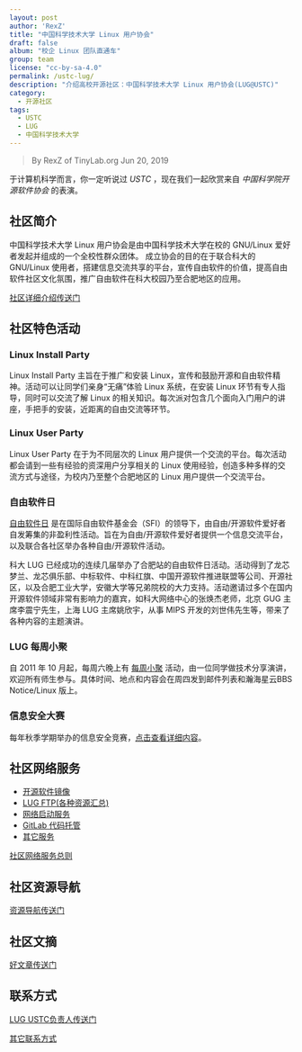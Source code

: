 ```yaml
---
layout: post
author: 'RexZ'
title: "中国科学技术大学 Linux 用户协会"
draft: false
album: "校企 Linux 团队直通车"
group: team
license: "cc-by-sa-4.0"
permalink: /ustc-lug/
description: "介绍高校开源社区：中国科学技术大学 Linux 用户协会(LUG@USTC)"
category:
  - 开源社区
tags:
  - USTC
  - LUG
  - 中国科学技术大学
---
```


> By RexZ of TinyLab.org
> Jun 20, 2019

于计算机科学而言，你一定听说过 *USTC* ，现在我们一起欣赏来自 *中国科学院开源软件协会* 的表演。

## 社区简介

中国科学技术大学 Linux 用户协会是由中国科学技术大学在校的 GNU/Linux 爱好者发起并组成的一个全校性群众团体。
成立协会的目的在于联合科大的 GNU/Linux 使用者，搭建信息交流共享的平台，宣传自由软件的价值，提高自由软件社区文化氛围，推广自由软件在科大校园乃至合肥地区的应用。

[社区详细介绍传送门][1]

## 社区特色活动

### Linux Install Party

Linux Install Party 主旨在于推广和安装 Linux，宣传和鼓励开源和自由软件精神。活动可以让同学们亲身“无痛”体验 Linux 系统，在安装 Linux 环节有专人指导，同时可以交流了解 Linux 的相关知识。每次派对包含几个面向入门用户的讲座，手把手的安装，近距离的自由交流等环节。

### Linux User Party

Linux User Party 在于为不同层次的 Linux 用户提供一个交流的平台。每次活动都会请到一些有经验的资深用户分享相关的 Linux 使用经验，创造多种多样的交流方式与途径，为校内乃至整个合肥地区的 Linux 用户提供一个交流平台。

### 自由软件日

[自由软件日][3] 是在国际自由软件基金会（SFI）的领导下，由自由/开源软件爱好者自发筹集的非盈利性活动。旨在为自由/开源软件爱好者提供一个信息交流平台，以及联合各社区举办各种自由/开源软件活动。

科大 LUG 已经成功的连续几届举办了合肥站的自由软件日活动。活动得到了龙芯梦兰、龙芯俱乐部、中标软件、中科红旗、中国开源软件推进联盟等公司、开源社区，以及合肥工业大学，安徽大学等兄弟院校的大力支持。活动邀请过多个在国内开源软件领域非常有影响力的嘉宾，如科大网络中心的张焕杰老师，北京 GUG 主席李震宁先生，上海 LUG 主席姚欣宇，从事 MIPS 开发的刘世伟先生等，带来了各种内容的主题演讲。

### LUG 每周小聚

自 2011 年 10 月起，每周六晚上有 [每周小聚][4] 活动，由一位同学做技术分享演讲，欢迎所有师生参与。具体时间、地点和内容会在周四发到邮件列表和瀚海星云BBS Notice/Linux 版上。

### 信息安全大赛

每年秋季学期举办的信息安全竞赛，[点击查看详细内容][6]。


## 社区网络服务

  - [开源软件镜像][10]
  - [LUG FTP(各种资源汇总)][11]
  - [网络启动服务][12]
  - [GitLab 代码托管][13]
  - [其它服务][14]

[社区网络服务总则][9]

## 社区资源导航

[资源导航传送门][8]

## 社区文摘

[好文章传送门][7]

## 联系方式

[LUG USTC负责人传送门][2]

[其它联系方式][5]



[1]: https://lug.ustc.edu.cn/wiki/intro
[2]: https://lug.ustc.edu.cn/wiki/lug/person-in-charge
[3]: https://lug.ustc.edu.cn/wiki/lug/events/sfd
[4]: https://lug.ustc.edu.cn/wiki/lug/events/weeklyparty
[5]: https://lug.ustc.edu.cn/wiki/lug/contact
[6]: https://lug.ustc.edu.cn/wiki/lug/events/hackergame
[7]: https://lug.ustc.edu.cn/wiki/linux_digest/start
[8]: https://lug.ustc.edu.cn/wiki/lug/resources
[9]: https://lug.ustc.edu.cn/wiki/lug/services/rules

[10]: https://lug.ustc.edu.cn/wiki/lug/services/mirrors
[11]: https://lug.ustc.edu.cn/wiki/lug/services/ftp
[12]: https://lug.ustc.edu.cn/wiki/lug/services/pxe
[13]: https://lug.ustc.edu.cn/wiki/lug/services/gitlab
[14]: https://lug.ustc.edu.cn/wiki/lug/services/start

